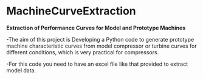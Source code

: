 # MachineCurveExtraction
**Extraction of Performance Curves for Model and Prototype Machines**

-The aim of this project is Developing a Python code to generate prototype machine characteristic curves from model compressor or turbine curves for different conditions, which is very practical for compressors.

-For this code you need to have an excel file like that provided to extract model data.
